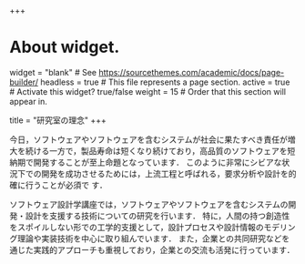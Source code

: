 +++
# About widget.
widget = "blank"  # See https://sourcethemes.com/academic/docs/page-builder/
headless = true  # This file represents a page section.
active = true  # Activate this widget? true/false
weight = 15  # Order that this section will appear in.

title = "研究室の理念"
+++


今日，ソフトウェアやソフトウェアを含むシステムが社会に果たすべき責任が増大を続ける一方で，製品寿命は短くなり続けており，高品質のソフトウェアを短納期で開発することが至上命題となっています． このように非常にシビアな状況下での開発を成功させるためには，上流工程と呼ばれる，要求分析や設計を的確に行うことが必須で す．

ソフトウェア設計学講座では，ソフトウェアやソフトウェアを含むシステムの開発・設計を支援する技術についての研究を行います． 特に，人間の持つ創造性をスポイルしない形での工学的支援として，設計プロセスや設計情報のモデリング理論や実装技術を中心に取り組んでいます． また，企業との共同研究などを通じた実践的アプローチも重視しており，企業との交流も活発に行っています．
